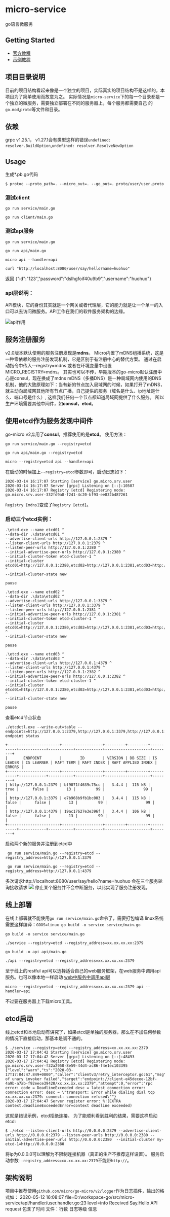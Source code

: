 # micro-service
go语言微服务

## Getting Started

- [官方教程](https://github.com/micro/docs/tree/master/getting-started)
- [示例教程](https://github.com/micro-in-cn/tutorials/tree/master/microservice-in-micro/part1)


## 项目目录说明
目前的项目结构看起来像是一个独立的项目，实际真实的项目结构不是这样的，本项目为了简单使用而故意为之。
实际情况是`micro-service`下的每一个目录都是一个独立的微服务，需要独立部署在不同的服务器上，每个服务都需要自己
的`go.mod`,`proto`等文件和目录。

## 依赖

grpc v1.25.1，
v1.27.1会有类型这样的错误`undefined: resolver.BuildOption`,`undefined: resolver.ResolveNowOption`

## Usage
生成*.pb.go代码
```shell
$ protoc --proto_path=. --micro_out=. --go_out=. proto/user/user.proto
```
### 测试client
```shell
go run service/main.go
```
```shell
go run client/main.go
```

### 测试api服务
```shell
go run service/main.go
```
```shell
go run api/main.go
```
```shell
micro api --handler=api
```
```shell
curl "http://localhost:8080/user/say/hello?name=huohuo"
```
返回
{"id":"123","password":"dslhgfoif40u9b9","username":"huohuo"}

### api层说明：
API模块，它的身份其实就是一个网关或者代理层，它的能力就是让一个单一的入口可以去访问微服务。API工作在我们的软件服务架构的边缘。

![api作用](https://micro.mu/docs/images/api.png)

## 服务注册服务
v2.0版本默认使用的服务注册发现是**mdns**。
Micro内置了mDNS组播系统，这是一种零依赖的服务注册发现机制，它是区别于有注册中心的替代方案。
通过在启动指令中传入--registry=mdns 或者在环境变量中设置MICRO_REGISTRY=mdns。
其实也可以不传，早期版本的go-micro默认注册中心是consul，现在换成了mdns
mDNS（多播DNS）是一种局域网内使用的DNS机制，他的大致原理如下：当有新的节点加入局域网的时候，如果打开了mDNS，就主动向局域网其他所有节点广播，自己提供的服务（域名是什么、ip地址是什么、端口号是什么）, 这样我们任何一个节点都知道局域网提供了什么服务。
所以生产环境需要其他中间件，如**consul**，**etcd**。

## 使用etcd作为服务发现中间件
go-micro v2弃用了**consul**，推荐使用的是**etcd**。
使用方法：
```shell
go run service/main.go --registry=etcd
```
```shell
go run api/main.go --registry=etcd
```
```shell
micro --registry=etcd api --handler=api
```
在启动的时候加上`--registry=etcd`参数即可，启动日志如下：
```cassandraql
2020-03-14 16:17:07 Starting [service] go.micro.srv.user
2020-03-14 16:17:07 Server [grpc] Listening on [::]:10507
2020-03-14 16:17:07 Registry [etcd] Registering node: go.micro.srv.user-332fd9a8-f241-4c20-bf93-ee832b487261
```
`Registry [mdns]`变成了`Registry [etcd]`。
### 启动三个etcd实例：
```shell script
.\etcd.exe --name etcd01 ^
--data-dir .\data\etcd01 ^
--advertise-client-urls http://127.0.0.1:2379 ^
--listen-client-urls http://127.0.0.1:2379 ^
--listen-peer-urls http://127.0.0.1:2380 ^
--initial-advertise-peer-urls http://127.0.0.1:2380 ^
--initial-cluster-token etcd-cluster-1 ^
--initial-cluster etcd01=http://127.0.0.1:2380,etcd02=http://127.0.0.1:2381,etcd03=http://127.0.0.1:2382 ^
--initial-cluster-state new

pause
```
```shell script
.\etcd.exe --name etcd02 ^
--data-dir .\data\etcd02 ^
--advertise-client-urls http://127.0.0.1:3379 ^
--listen-client-urls http://127.0.0.1:3379 ^
--listen-peer-urls http://127.0.0.1:2381 ^
--initial-advertise-peer-urls http://127.0.0.1:2381 ^
--initial-cluster-token etcd-cluster-1 ^
--initial-cluster etcd01=http://127.0.0.1:2380,etcd02=http://127.0.0.1:2381,etcd03=http://127.0.0.1:2382 ^
--initial-cluster-state new

pause
```
```shell script
.\etcd.exe --name etcd03 ^
--data-dir .\data\etcd03 ^
--advertise-client-urls http://127.0.0.1:4379 ^
--listen-client-urls http://127.0.0.1:4379 ^
--listen-peer-urls http://127.0.0.1:2382 ^
--initial-advertise-peer-urls http://127.0.0.1:2382 ^
--initial-cluster-token etcd-cluster-1 ^
--initial-cluster etcd01=http://127.0.0.1:2380,etcd02=http://127.0.0.1:2381,etcd03=http://127.0.0.1:2382 ^
--initial-cluster-state new

pause
```
查看etcd节点状态
```shell script
./etcdctl.exe --write-out=table --endpoints=http://127.0.0.1:2379,http://127.0.0.1:3379,http://127.0.0.1:4379 endpoint status
```
```shell script
+-----------------------+------------------+---------+---------+-----------+------------+-----------+------------+--------------------+--------+
|       ENDPOINT        |        ID        | VERSION | DB SIZE | IS LEADER | IS LEARNER | RAFT TERM | RAFT INDEX | RAFT APPLIED INDEX | ERRORS |
+-----------------------+------------------+---------+---------+-----------+------------+-----------+------------+--------------------+--------+
| http://127.0.0.1:2379 | bf9071f4639c75cc |   3.4.4 |  115 kB |      true |      false |        13 |         99 |                 99 |        |
| http://127.0.0.1:3379 | e7b968b9fb1bc003 |   3.4.4 |  115 kB |     false |      false |        13 |         99 |                 99 |        |
| http://127.0.0.1:4379 | 19ac17627e3e396f |   3.4.4 |  106 kB |     false |      false |        13 |         99 |                 99 |        |
+-----------------------+------------------+---------+---------+-----------+------------+-----------+------------+--------------------+--------+

```
启动两个新的服务并注册到etcd中
```shell script
 go run service/main.go --registry=etcd --registry_address=http://127.0.0.1:3379
```
```shell script
 go run service/main.go --registry=etcd --registry_address=http://127.0.0.1:4379
```
多次请求http://localhost:8080/user/say/hello?name=huohuo
会在三个服务轮询接收请求
![](./etcd.jpg)
停止某个服务并不会中断服务，以此实现了服务注册发现。

## 线上部署
在线上部署就不能使用`go run service/main.go`命令了，需要打包编译
linux系统需要这样编译：`GOOS=linux go build -o service service/main.go`
```shell script
go build -o service service/main.go
```
```shell
./service --registry=etcd --registry_address=xx.xx.xx.xx:2379
```

```shell script
go build -o api api/main.go
```
```shell script
./api --registry=etcd --registry_address=xx.xx.xx.xx:2379
```
至于线上的restful api可以选择适合自己的web服务框架，在web服务中调用api服务。也可以像本地一样启动
[web中服务中调用api层](https://github.com/micro/examples/tree/master/greeter/api)
```shell
micro --registry=etcd --registry_address=xx.xx.xx.xx:2379 api --handler=api
```
不过要在服务器上下载micro工具。
## etcd启动
线上etcd和本地启动有讲究了，如果etcd是单独的服务器，那么在不加任何参数的情况下直接启动，那基本是调不通的。
```shell script
$ ./service --registry=etcd --registry_address=xx.xx.xx.xx:2379
2020-03-17 17:04:42 Starting [service] go.micro.srv.user
2020-03-17 17:04:42 Server [grpc] Listening on [::]:48493
2020-03-17 17:04:42 Registry [etcd] Registering node: go.micro.srv.user-f32a2950-8e59-44d4-ac86-f4e1ec103395
{"level":"warn","ts":"2020-03-17T17:04:47.849+0800","caller":"clientv3/retry_interceptor.go:61","msg":"retrying of unary invoker failed","target":"endpoint://client-e45decee-12bf-4a9b-a7ab-f92eece39420/xx.xx.xx.xx:2379","attempt":0,"error":"rpc error: code = DeadlineExceeded desc = latest connection error: connection error: desc = \"transport: Error while dialing dial tcp xx.xx.xx.xx:2379: connect: connection refused\""}
2020-03-17 17:04:47 Server register error: %!(EXTRA context.deadlineExceededError=context deadline exceeded)
```
这就是错误示例，etcd拒绝连接。
为了能顺利看到胜利的结果，需要这样启动etcd:
```shell script
$ ./etcd --listen-client-urls http://0.0.0.0:2379 --advertise-client-urls http://0.0.0.0:2379 --listen-peer-urls http://0.0.0.0:2380 --initial-advertise-peer-urls http://0.0.0.0:2380  --initial-cluster my-etcd-1=http://0.0.0.0:2380
```
将ip为0.0.0.0可以理解为不限制连接机器（真正的生产不推荐这样设置）。
服务启动参数`--registry_address=xx.xx.xx.xx:2379`不能带`http://`。

## 架构说明
项目中推荐使用`github.com/micro/go-micro/v2/logger`作为日志插件，输出的格式如：
2020-05-12 16:08:07  file=D:/workspace-go/src/micro-service/api/handler/user.handler.go:23 level=info Received Say.Hello API request
包含了时间 文件：行数 日志等级 信息